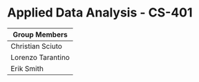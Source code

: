 # Applied Data Analysis - CS-401

| Group Members     |
| ----------------- |
| Christian Sciuto  |
| Lorenzo Tarantino |
| Erik Smith        |
